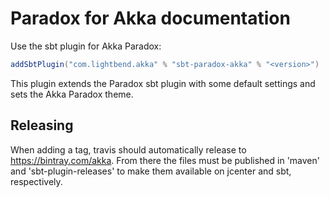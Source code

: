 # Paradox for Akka documentation

Use the sbt plugin for Akka Paradox:

```scala
addSbtPlugin("com.lightbend.akka" % "sbt-paradox-akka" % "<version>")
```

This plugin extends the Paradox sbt plugin with some default settings and sets the Akka Paradox theme.

## Releasing

When adding a tag, travis should automatically release to
https://bintray.com/akka. From there the files must be published in 'maven' and
'sbt-plugin-releases' to make them available on jcenter and sbt, respectively.
